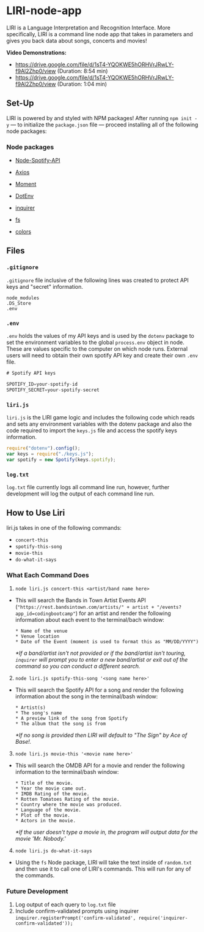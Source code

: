 # LIRI-node-app
LIRI is a Language Interpretation and Recognition Interface. More specifically, LIRI is a command line node app that takes in parameters and gives you back data about songs, concerts and movies!

<strong> Video Demonstrations:</strong> 
- https://drive.google.com/file/d/1sT4-YQOKWE5hORHVrJRwLY-f9Al2Zhp0/view (Duration: 8:54 min)
- https://drive.google.com/file/d/1sT4-YQOKWE5hORHVrJRwLY-f9Al2Zhp0/view (Duration: 1:04 min)

## Set-Up
LIRI is powered by and styled with NPM packages! After running `npm init -y` &mdash; to initialize the `package.json` file &mdash; proceed installing all of the following node packages:

### Node packages

  * [Node-Spotify-API](https://www.npmjs.com/package/node-spotify-api)

  * [Axios](https://www.npmjs.com/package/axios)

  * [Moment](https://www.npmjs.com/package/moment)

  * [DotEnv](https://www.npmjs.com/package/dotenv)

  * [inquirer](https://www.npmjs.com/package/inquirer)

  * [fs](https://www.npmjs.com/package/fs)

  * [colors](https://www.npmjs.com/package/colors)
  
## Files
### `.gitignore`
`.gitignore` file inclusive of the following lines was created to protect API keys and "secret" information.

```
node_modules
.DS_Store
.env
```

### `.env`
`.env` holds the values of my API keys and is used by the `dotenv` package to set the environment variables to the global `process.env` object in node. These are values specific to the computer on which node runs. External users will need to obtain their own spotify API key and create their own `.env` file.

```js
# Spotify API keys

SPOTIFY_ID=your-spotify-id
SPOTIFY_SECRET=your-spotify-secret

```

### `liri.js`
`liri.js` is the LIRI game logic and includes the following code which reads and sets any environment variables with the dotenv package and also the code required to import the `keys.js` file and access the spotify keys information.

```js
require("dotenv").config();
var keys = require("./keys.js");
var spotify = new Spotify(keys.spotify);
```

### `log.txt`
`log.txt` file currently logs all command line run, however, further development will log the output of each command line run. 

## How to Use Liri

liri.js takes in one of the following commands:

   * `concert-this`
   * `spotify-this-song`
   * `movie-this`
   * `do-what-it-says`

### What Each Command Does

1. `node liri.js concert-this <artist/band name here>`
- This will search the Bands in Town Artist Events API (`"https://rest.bandsintown.com/artists/" + artist + "/events?app_id=codingbootcamp"`) for an artist and render the following information about each event to the terminal/bach window:
    
    ```
    * Name of the venue
    * Venue location
    * Date of the Event (moment is used to format this as "MM/DD/YYYY")
    ```
    <em>*If a band/artist isn't not provided or if the band/artist isn't touring, `inquirer` will prompt you to enter a new band/artist or exit out of the command so you can conduct a different search.</em>
    
2. `node liri.js spotify-this-song '<song name here>'`
- This will search the Spotify API for a song and render the following information about the song in the terminal/bash window:
   
    ```
    * Artist(s)
    * The song's name
    * A preview link of the song from Spotify
    * The album that the song is from
    ```
    <em>*If no song is provided then LIRI will default to "The Sign" by Ace of Base!.</em>

3. `node liri.js movie-this '<movie name here>'` 
- This will search the OMDB API for a movie and render the following information to the terminal/bash window:

     ```
     * Title of the movie.
     * Year the movie came out.
     * IMDB Rating of the movie.
     * Rotten Tomatoes Rating of the movie.
     * Country where the movie was produced.
     * Language of the movie.
     * Plot of the movie.
     * Actors in the movie.
     ```
     <em>*If the user doesn't type a movie in, the program will output data for the movie 'Mr. Nobody.'</em>

4. `node liri.js do-what-it-says`
- Using the `fs` Node package, LIRI will take the text inside of `random.txt` and then use it to call one of LIRI's commands. This will run for any of the commands.

### Future Development
1. Log output of each query to `log.txt` file
2. Include confirm-validated prompts using inquirer
`inquirer.registerPrompt('confirm-validated', require('inquirer-confirm-validated'));`


